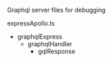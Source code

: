Graphql server files for debugging

expressApollo.ts
 - graphqlExpress
   - graphqlHandler
     - gqlResponse
